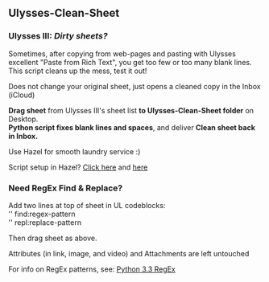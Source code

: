 ## Ulysses-Clean-Sheet


### Ulysses III: *Dirty sheets?*
Sometimes, after copying from web-pages and pasting with Ulysses excellent "Paste from Rich Text", you get too few or too many blank lines. This script cleans up the mess, test it out!

Does not change your original sheet, just opens a cleaned copy in the Inbox (iCloud)

**Drag sheet** from Ulysses III's sheet list **to Ulysses-Clean-Sheet folder** on Desktop.  
**Python script fixes blank lines and spaces**, and deliver **Clean sheet back in Inbox.**

Use Hazel for smooth laundry service :)

Script setup in Hazel? [Click here](http://t.co/EgrOwChykB) and [here](http://t.co/4dAORKd8S6)

### Need RegEx Find & Replace?
Add two lines at top of sheet in UL codeblocks:  
'' find:regex-pattern  
'' repl:replace-pattern  

Then drag sheet as above.

Attributes (in link, image, and video) and Attachments are left untouched

For info on RegEx patterns, see: [Python 3.3 RegEx](https://docs.python.org/3.3/howto/regex.html)
